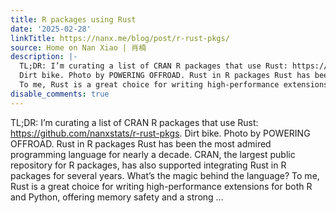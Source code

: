 ```yaml
---
title: R packages using Rust
date: '2025-02-28'
linkTitle: https://nanx.me/blog/post/r-rust-pkgs/
source: Home on Nan Xiao | 肖楠
description: |-
  TL;DR: I’m curating a list of CRAN R packages that use Rust: https://github.com/nanxstats/r-rust-pkgs.
  Dirt bike. Photo by POWERING OFFROAD. Rust in R packages Rust has been the most admired programming language for nearly a decade. CRAN, the largest public repository for R packages, has also supported integrating Rust in R packages for several years. What’s the magic behind the language?
  To me, Rust is a great choice for writing high-performance extensions for both R and Python, offering memory safety and a strong ...
disable_comments: true
---
```

TL;DR: I’m curating a list of CRAN R packages that use Rust: https://github.com/nanxstats/r-rust-pkgs.
Dirt bike. Photo by POWERING OFFROAD. Rust in R packages Rust has been the most admired programming language for nearly a decade. CRAN, the largest public repository for R packages, has also supported integrating Rust in R packages for several years. What’s the magic behind the language?
To me, Rust is a great choice for writing high-performance extensions for both R and Python, offering memory safety and a strong ...